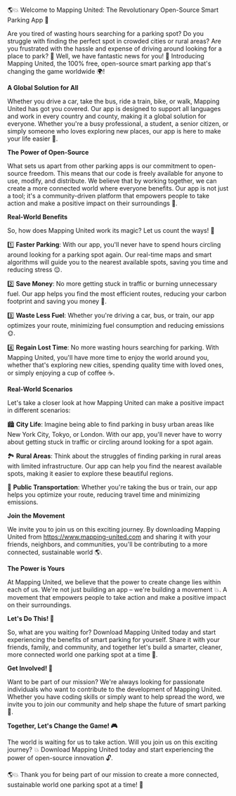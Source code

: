 🌎💥 Welcome to Mapping United: The Revolutionary Open-Source Smart Parking App 🚀

Are you tired of wasting hours searching for a parking spot? Do you struggle with finding the perfect spot in crowded cities or rural areas? Are you frustrated with the hassle and expense of driving around looking for a place to park? 🤯 Well, we have fantastic news for you! 🎉 Introducing Mapping United, the 100% free, open-source smart parking app that's changing the game worldwide 🌍!

**A Global Solution for All**

Whether you drive a car, take the bus, ride a train, bike, or walk, Mapping United has got you covered. Our app is designed to support all languages and work in every country and county, making it a global solution for everyone. Whether you're a busy professional, a student, a senior citizen, or simply someone who loves exploring new places, our app is here to make your life easier 🌈.

**The Power of Open-Source**

What sets us apart from other parking apps is our commitment to open-source freedom. This means that our code is freely available for anyone to use, modify, and distribute. We believe that by working together, we can create a more connected world where everyone benefits. Our app is not just a tool; it's a community-driven platform that empowers people to take action and make a positive impact on their surroundings 🌟.

**Real-World Benefits**

So, how does Mapping United work its magic? Let us count the ways! 💸

1️⃣ **Faster Parking**: With our app, you'll never have to spend hours circling around looking for a parking spot again. Our real-time maps and smart algorithms will guide you to the nearest available spots, saving you time and reducing stress 😌.

2️⃣ **Save Money**: No more getting stuck in traffic or burning unnecessary fuel. Our app helps you find the most efficient routes, reducing your carbon footprint and saving you money 💸.

3️⃣ **Waste Less Fuel**: Whether you're driving a car, bus, or train, our app optimizes your route, minimizing fuel consumption and reducing emissions 🌞.

4️⃣ **Regain Lost Time**: No more wasting hours searching for parking. With Mapping United, you'll have more time to enjoy the world around you, whether that's exploring new cities, spending quality time with loved ones, or simply enjoying a cup of coffee ☕️.

**Real-World Scenarios**

Let's take a closer look at how Mapping United can make a positive impact in different scenarios:

🏙️ **City Life**: Imagine being able to find parking in busy urban areas like New York City, Tokyo, or London. With our app, you'll never have to worry about getting stuck in traffic or circling around looking for a spot again.

🏞️ **Rural Areas**: Think about the struggles of finding parking in rural areas with limited infrastructure. Our app can help you find the nearest available spots, making it easier to explore these beautiful regions.

🚂 **Public Transportation**: Whether you're taking the bus or train, our app helps you optimize your route, reducing travel time and minimizing emissions.

**Join the Movement**

We invite you to join us on this exciting journey. By downloading Mapping United from https://www.mapping-united.com and sharing it with your friends, neighbors, and communities, you'll be contributing to a more connected, sustainable world 🌎.

**The Power is Yours**

At Mapping United, we believe that the power to create change lies within each of us. We're not just building an app – we're building a movement 💥. A movement that empowers people to take action and make a positive impact on their surroundings.

**Let's Do This! 🎉**

So, what are you waiting for? Download Mapping United today and start experiencing the benefits of smart parking for yourself. Share it with your friends, family, and community, and together let's build a smarter, cleaner, more connected world one parking spot at a time 🌟.

**Get Involved! 💪**

Want to be part of our mission? We're always looking for passionate individuals who want to contribute to the development of Mapping United. Whether you have coding skills or simply want to help spread the word, we invite you to join our community and help shape the future of smart parking 🚀.

**Together, Let's Change the Game! 🎮**

The world is waiting for us to take action. Will you join us on this exciting journey? 💥 Download Mapping United today and start experiencing the power of open-source innovation 🔓.

🌎💥 Thank you for being part of our mission to create a more connected, sustainable world one parking spot at a time! 🚀